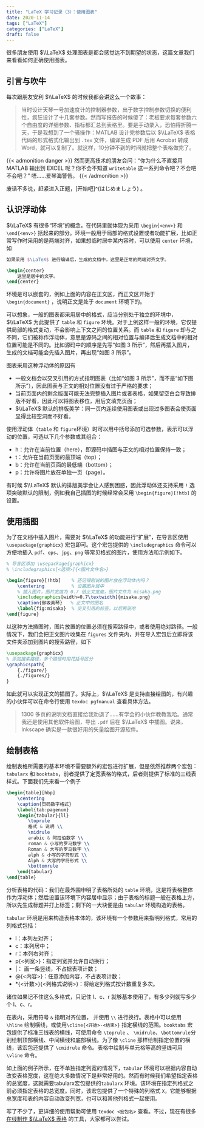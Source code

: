 ```yaml
---
title: "LaTeX 学习记录（3）：使用图表"
date: 2020-11-14
tags: ["LaTeX"]
categories: ["LaTeX"]
draft: false
---
```


很多朋友使用 $\\LaTeX$ 处理图表是都会感觉达不到期望的状态，这篇文章我们来看看如何正确使用图表。

<!--more-->

## 引言与吹牛

每次跟朋友安利 $\\LaTeX$ 的时候我都会讲这么一个故事：

> 当时设计天琴一号加速度计的控制器参数，出于数字控制参数切换的便利性，疯狂设计了十几套参数。然而写报告的时候傻了：老板要求每套参数六个自由度的详细参数、指标都汇总到表格里。要是手动录入，恐怕得折腾一天，于是我想到了一个骚操作：MATLAB 设计完参数后以 $\\LaTeX$ 表格代码的形式格式化输出到 `.tex` 文件，编译生成 PDF 后用 Acrobat 转成 Word，就可以复制了。就这样，10分钟不到的时间就把整个表格做完了。

{{< admonition danger >}}
然而更高技术的朋友会问：“你为什么不直接用 MATLAB 输出到 EXCEL 呢？你不会不知道 `writetable` 这一系列命令吧？不会吧不会吧？” 唔……爱琴海警告。
{{< /admonition >}}

废话不多说，赶紧进入正题，[开始吧]^(はじめましょう) 。

## 认识浮动体

$\\LaTeX$ 有很多“环境”的概念，在代码里就体现为采用 `\begin{<env>}` 和 `\end{<env>}` 括起来的部分。环境一般用于局部的格式设置或者功能扩展，比如正常写作时采用的是两端对齐，如果想临时居中某内容时，可以使用 `center` 环境，如

```tex
如果采用 $\LaTeX$ 进行编译后，生成的文档中，这里是正常的两端对齐文字。

\begin{center}
    这里是居中的文字。
\end{center}
```

环境是可以嵌套的，例如上面的内容在正文区，而正文区开始于 `\begin{document}` ，说明正文是处于 `document` 环境下的。

可以想象，一般的图表都采用居中的格式，应当分别处于独立的环境中，$\\LaTeX$ 为此提供了 `table` 和 `figure` 环境。对于上例这样一般的环境，它仅提供局部的格式变动，不会影响上下文之间的位置关系。而 `table` 和 `figure` 却与之不同，它们被称作浮动体，意思是源码之间的相对位置与编译后生成文档中的相对位置可能是不同的。比如源码中的顺序是先写“如图 3 所示”，然后再插入图片，生成的文档可能会先插入图片，再出现“如图 3 所示”。

图表采用这种浮动体的原因有

- 一般文档会以交叉引用的方式指明图表（比如“如图 3 所示”，而不是“如下图所示”），因此图表与正文的相对位置没有过于严格的要求；
- 当前页面内的剩余版面可能无法完整插入图片或者表格，如果留空白会导致排版不好看，因此可以将图表移位，用后文填充页面；
- $\\LaTeX$ 默认的排版美学：同一页内连续使用图表或出现过多图表会使页面显得比较空洞而不好看。

使用浮动体（`table` 和 `figure`环境）时可以用中括号添加可选参数，表示可以浮动的位置，可选以下几个参数或其组合：

- h：允许在当前位置（here），即源码中插图与正文的相对位置保持一致；
- t：允许在当前页面的最顶端（top）；
- b：允许在当前页面的最低端（bottom）；
- p：允许将图片放在单独一页（page）。

有时候 $\\LaTeX$ 默认的排版美学会让人感到困惑，因此浮动体还支持采用 `!` 选项突破默认的限制，例如我自己插图的时候经常会采用 `\begin{figure}[!htb]` 的设置。

## 使用插图

为了在文档中插入图片，需要对 $\\LaTeX$ 的功能进行“扩展”，在导言区使用 `\usepackage{graphicx}` 宏包即可。这个宏包提供的 `\includegraphics` 命令可以方便地插入 `pdf`、`eps`、`jpg`、`png` 等常见格式的图片，使用方法和示例如下。

```tex
% 导言区添加 \usepackage{graphicx}
% \includegraphics[<选项>]{<图片文件名>}

\begin{figure}[!htb]    % 还记得刚说的图片放在浮动体内吗？
    \centering          % 设置图片居中
    % 插入图片，图片宽度为 0.7 倍正文宽度，图片文件为 misaka.png
    \includegraphics[width=0.7\textwidth]{misaka.png}
    \caption{御坂美琴}   % 正文中的图名
    \label{fig:misaka}  % 交叉引用的标签，以后再说哈
\end{figure}
```

以这种方法插图时，图片放置的位置必须在搜索路径中，或者使用绝对路径。一般情况下，我们会把正文图片收集在 `figures` 文件夹内，并在导入宏包后立即将该文件夹添加到图片的搜索路径，如下

```tex
\usepackage{graphicx}
% 添加搜索路径，多个路径时用花括号区分
\graphicspath{
    {./figure/}
    {./figures/}
}
```

如此就可以实现正文的插图了。实际上，$\\LaTeX$ 是支持直接绘图的，有兴趣的小伙伴可以在命令行使用 `texdoc pgfmanual` 查看具体方法。

> 1300 多页的说明文档直接给我劝退了……有学会的小伙伴教教我哈。通常我还是使用其他软件绘图，导出 `.pdf` 后在 $\\LaTeX$ 中插图。说来，Inkscape 确实是一款很好用的矢量绘图开源软件。

## 绘制表格

绘制表格所需要的基本环境不需要额外的宏包进行扩展，但是依然推荐两个宏包：`tabularx` 和 `booktabs`，前者提供了定宽表格的格式，后者则提供了标准的三线表样式。下面我们先来看一个例子

```tex
\begin{table}[hbp]
	\centering
	\caption{页码数字格式}
	\label{tab:pagenum}
	\begin{tabular}{ll}
		\toprule
		格式 & 说明 \\
		\midrule
		arabic & 阿拉伯数字 \\
		roman & 小写的罗马数字 \\
		Roman & 大写的罗马数字 \\
		alph & 小写的字符形式 \\
		Alph & 大写的字符形式 \\
		\bottomrule
	\end{tabular}
\end{table}
```

分析表格的代码：我们在最外围申明了表格所处的 `table` 环境，这是将表格整体作为浮动体；然后设置该环境下内容居中显示；由于表格的标题一般在表格上方，所以先生成标题并打上标签；剩下的一大块便是由 `tabular` 环境构造的表格。

`tabular` 环境是用来构造表格本体的，该环境有一个参数用来指明列格式，常用的列格式包括：

- l：本列左对齐；
- c：本列居中；
- r：本列右对齐；
- p{<列宽>}：指定列宽并允许自动换行；
- |： 画一条竖线，不占据表项计数；
- @{<内容>}：任意添加内容，不占表项计数；
- *{<计数>}{<列格式说明>}：将给定列格式按计数重复多次。

诸位如果记不住这么多格式，只记住 l、c、r 就够基本使用了，有多少列就写多少个 l、c、r。

在表内，采用符号 `&` 指明对齐位置， 并使用 `\\` 进行换行。表格中可以使用 `\hline` 绘制横线，或使用`\cline{<开始>-<结束>}` 指定横线的范围。`booktabs` 宏包提供了标准三线表的横线，可使用命令 `\toprule` 、 `\midrule`、`\bottomrule`分别绘制顶部横线、中间横线和底部横线。为了像 `\cline` 那样绘制指定位置的横线，该宏包还提供了 `\cmidrule` 命令。表格中绘制与单元格等高的竖线可用 `\vline` 命令。

如上面的例子所示，在不单独指定列宽的情况下，`tabular` 环境可以根据内容自动改变表格宽度，这在绝大多数情况下是非常好用的。然而有时候我们希望指定表格的总宽度，这就需要tabularx宏包提供的`tabularx` 环境。该环境在指定列格式之前必须指定表格的总宽度。同时，该宏包提供了一个特殊的列格式 `X`，它能够根据总宽度和表的内容自动改变列宽，也可以和其他列格式一起使用。

写了不少了，更详细的使用帮助可使用 `texdoc <宏包名>` 查看。不过，现在有很多 [在线制作 $\\LaTeX$ 表格](https://tableconvert.com/) 的工具，大家都可以尝试。